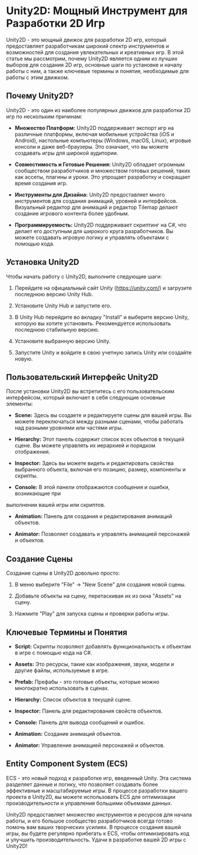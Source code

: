 # Unity2D: Мощный Инструмент для Разработки 2D Игр

Unity2D - это мощный движок для разработки 2D игр, который предоставляет разработчикам широкий спектр инструментов и возможностей для создания увлекательных и креативных игр. В этой статье мы рассмотрим, почему Unity2D является одним из лучших выборов для создания 2D игр, основные шаги по установке и началу работы с ним, а также ключевые термины и понятия, необходимые для работы с этим движком.

## Почему Unity2D?

Unity2D - это один из наиболее популярных движков для разработки 2D игр по нескольким причинам:

- **Множество Платформ:** Unity2D поддерживает экспорт игр на различные платформы, включая мобильные устройства (iOS и Android), настольные компьютеры (Windows, macOS, Linux), игровые консоли и даже веб-браузеры. Это означает, что вы можете создавать игры для широкой аудитории.

- **Совместимость и Готовые Решения:** Unity2D обладает огромным сообществом разработчиков и множеством готовых решений, таких как ассеты, плагины и уроки. Это упрощает разработку и сокращает время создания игр.

- **Инструменты для Дизайна:** Unity2D предоставляет много инструментов для создания анимаций, уровней и интерфейсов. Визуальный редактор для анимаций и редактор Tilemap делают создание игрового контента более удобным.

- **Программируемость:** Unity2D поддерживает скриптинг на C#, что делает его доступным для широкого круга разработчиков. Вы можете создавать игровую логику и управлять объектами с помощью кода.

## Установка Unity2D

Чтобы начать работу с Unity2D, выполните следующие шаги:

1. Перейдите на официальный сайт Unity (https://unity.com/) и загрузите последнюю версию Unity Hub.

2. Установите Unity Hub и запустите его.

3. В Unity Hub перейдите во вкладку "Install" и выберите версию Unity, которую вы хотите установить. Рекомендуется использовать последнюю стабильную версию.

4. Установите выбранную версию Unity.

5. Запустите Unity и войдите в свою учетную запись Unity или создайте новую.

## Пользовательский Интерфейс Unity2D

После установки Unity2D вы встретитесь с его пользовательским интерфейсом, который включает в себя следующие основные элементы:

- **Scene:** Здесь вы создаете и редактируете сцены для вашей игры. Вы можете переключаться между разными сценами, чтобы работать над разными уровнями или частями игры.

- **Hierarchy:** Этот панель содержит список всех объектов в текущей сцене. Вы можете управлять их иерархией и порядком отображения.

- **Inspector:** Здесь вы можете видеть и редактировать свойства выбранного объекта, включая его позицию, размер, компоненты и скрипты.

- **Console:** В этой панели отображаются сообщения и ошибки, возникающие при

 выполнении вашей игры или скриптов.

- **Animation:** Панель для создания и редактирования анимаций объектов.

- **Animator:** Позволяет создавать и управлять анимацией персонажей и объектов.

## Создание Сцены

Создание сцены в Unity2D довольно просто:

1. В меню выберите "File" -> "New Scene" для создания новой сцены.

2. Добавьте объекты на сцену, перетаскивая их из окна "Assets" на сцену.

3. Нажмите "Play" для запуска сцены и проверки работы игры.

## Ключевые Термины и Понятия

- **Script:** Скрипты позволяют добавлять функциональность к объектам в игре с помощью кода на C#.

- **Assets:** Это ресурсы, такие как изображения, звуки, модели и другие файлы, используемые в игре.

- **Prefab:** Префабы - это готовые объекты, которые можно многократно использовать в сценах.

- **Hierarchy:** Список объектов в текущей сцене.

- **Inspector:** Панель для редактирования свойств объектов.

- **Console:** Панель для вывода сообщений и ошибок.

- **Animation:** Создание анимаций объектов.

- **Animator:** Управление анимацией персонажей и объектов.

## Entity Component System (ECS)

ECS - это новый подход к разработке игр, введенный Unity. Эта система разделяет данные и логику, что позволяет создавать более эффективные и масштабируемые игры. В процессе разработки вашего проекта в Unity2D, вы можете использовать ECS для оптимизации производительности и управления большими объемами данных.

Unity2D предоставляет множество инструментов и ресурсов для начала работы, и его большое сообщество разработчиков всегда готово помочь вам ваших творческих усилиях. В процессе создания вашей игры, вы будете регулярно прибегать к ECS, чтобы оптимизировать код и улучшить производительность. Удачи в разработке вашей 2D игры с Unity2D!
